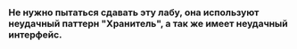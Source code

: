 ### Не нужно пытаться сдавать эту лабу, она используют неудачный паттерн "Хранитель", а так же имеет неудачный интерфейс.
